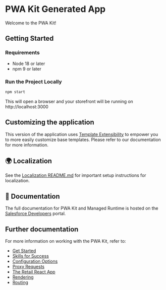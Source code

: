 # PWA Kit Generated App

Welcome to the PWA Kit!

## Getting Started

### Requirements

-   Node 18 or later
-   npm 9 or later

### Run the Project Locally

```bash
npm start
```

This will open a browser and your storefront will be running on http://localhost:3000


## Customizing the application

This version of the application uses [Template Extensibility](https://developer.salesforce.com/docs/commerce/pwa-kit-managed-runtime/guide/template-extensibility.html) to empower you to more easily customize base templates. Please refer to our documentation for more information.

## 🌍 Localization

See the [Localization README.md](./packages/template-retail-react-app/translations/README.md) for important setup instructions for localization.

## 📖 Documentation

The full documentation for PWA Kit and Managed Runtime is hosted on the [Salesforce Developers](https://developer.salesforce.com/docs/commerce/pwa-kit-managed-runtime/overview) portal.

## Further documentation

For more information on working with the PWA Kit, refer to:

-   [Get Started](https://developer.salesforce.com/docs/commerce/pwa-kit-managed-runtime/guide/getting-started.html)
-   [Skills for Success](https://developer.salesforce.com/docs/commerce/pwa-kit-managed-runtime/guide/skills-for-success.html)
-   [Configuration Options](https://developer.salesforce.com/docs/commerce/pwa-kit-managed-runtime/guide/configuration-options.html)
-   [Proxy Requests](https://developer.salesforce.com/docs/commerce/pwa-kit-managed-runtime/guide/proxying-requests.html)
-   [The Retail React App](https://developer.salesforce.com/docs/commerce/pwa-kit-managed-runtime/guide/retail-react-app.html)
-   [Rendering](https://developer.salesforce.com/docs/commerce/pwa-kit-managed-runtime/guide/rendering.html)
-   [Routing](https://developer.salesforce.com/docs/commerce/pwa-kit-managed-runtime/guide/routing.html)

